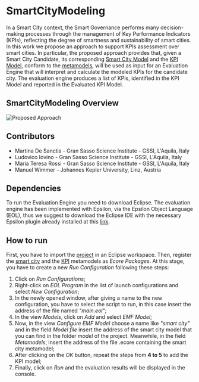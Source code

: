 # SmartCityModeling
In a Smart City context, the Smart Governance performs many decision-making processes through the management of Key Performance Indicators (KPIs), reflecting the degree of smartness and sustainability of smart cities.
In this work we propose an approach to support KPIs assessment over smart cities. In particular, the proposed approach provides that, given a Smart City Candidate, its corresponding [Smart City Model](https://github.com/gssi/SmartCityModeling/blob/master/ecmfa.smartcity/model/mycity.model) and the [KPI Model](https://github.com/gssi/SmartCityModeling/blob/master/ecmfa.smartcity/model/mykpi.model), conform to the [metamodels](https://github.com/gssi/SmartCityModeling/tree/master/ecmfa.smartcity), will be used as input for an Evaluation Engine that will interpret and calculate the modeled KPIs for the candidate city. The evaluation engine produces a list of KPIs, identified in the KPI Model and reported in the Evaluated KPI Model. 

## SmartCityModeling Overview
![Proposed Approach](https://github.com/gssi/SmartCityModeling/blob/master/approach.jpg)

## Contributors
- Martina De Sanctis - Gran Sasso Science Institute - GSSI, L'Aquila, Italy
- Ludovico Iovino - Gran Sasso Science Institute - GSSI, L'Aquila, Italy
- Maria Teresa Rossi - Gran Sasso Science Institute - GSSI, L'Aquila, Italy
- Manuel Wimmer - Johannes Kepler University, Linz, Austria

## Dependencies
To run the Evaluation Engine you need to download Eclipse.
The evaluation engine has been implemented with Epsilon, via the Epsilon Object Language (EOL), thus we suggest to download the Eclipse IDE with the necessary Epsilon plugin already installed at this [link](https://www.eclipse.org/epsilon/download/).

## How to run
First, you have to import the [project](https://github.com/gssi/SmartCityModeling/tree/master/ecmfa.smartcity) in an Eclipse workspace. Then, register the [smart city](https://github.com/gssi/SmartCityModeling/blob/master/ecmfa.smartcity/smart_city.ecore) and the [KPI](https://github.com/gssi/SmartCityModeling/blob/master/ecmfa.smartcity/kpi.ecore) metamodels as *Ecore Packages*.
At this stage, you have to create a new *Run Configuration* following these steps:
1. Click on *Run Configurations*;
2. Right-click on *EOL Program* in the list of launch configurations and select *New Configuration*;
3. In the newly opened window, after giving a name to the new configuration, you have to select the script to run, in this case insert the address of the file named *"main.eol"*;
4. In the view *Models*, click on *Add* and select *EMF Model*;
5. Now, in the view *Configure EMF Model* choose a name like *"smart city"* and in the field *Model file* insert the address of the smart city model that you can find in the folder *model* of the project. Meanwhile, in the field *Metamodels*, insert the address of the file .ecore containing the smart city metamodel;
6. After clicking on the *OK* button, repeat the steps from **4 to 5** to add the KPI model;
7. Finally, click on *Run* and the evaluation results will be displayed in the console.


